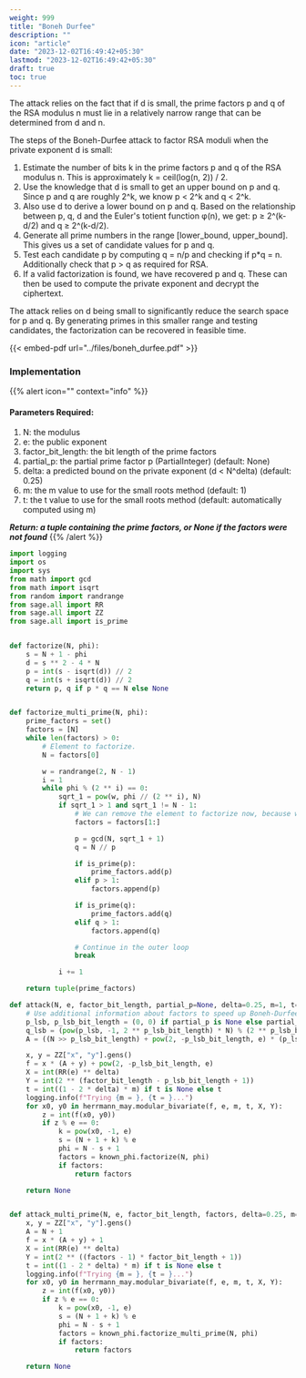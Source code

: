 ```yaml
---
weight: 999
title: "Boneh Durfee"
description: ""
icon: "article"
date: "2023-12-02T16:49:42+05:30"
lastmod: "2023-12-02T16:49:42+05:30"
draft: true
toc: true
---
```

The attack relies on the fact that if d is small, the prime factors p and q of the RSA modulus n must lie in a relatively narrow range that can be determined from d and n.

The steps of the Boneh-Durfee attack to factor RSA moduli when the private exponent d is small:

1. Estimate the number of bits k in the prime factors p and q of the RSA modulus n. This is approximately k = ceil(log(n, 2)) / 2.
2. Use the knowledge that d is small to get an upper bound on p and q. Since p and q are roughly 2^k, we know p < 2^k and q < 2^k.
3. Also use d to derive a lower bound on p and q. Based on the relationship between p, q, d and the Euler's totient function φ(n), we get: p ≥ 2^(k-d/2) and q ≥ 2^(k-d/2).
4. Generate all prime numbers in the range [lower_bound, upper_bound]. This gives us a set of candidate values for p and q.
5. Test each candidate p by computing q = n/p and checking if p*q = n. Additionally check that p > q as required for RSA.
6. If a valid factorization is found, we have recovered p and q. These can then be used to compute the private exponent and decrypt the ciphertext.

The attack relies on d being small to significantly reduce the search space for p and q. By generating primes in this smaller range and testing candidates, the factorization can be recovered in feasible time.


{{< embed-pdf url="../files/boneh_durfee.pdf" >}}

### Implementation

{{% alert icon="" context="info" %}}
#### Parameters Required:
1. N: the modulus
2. e: the public exponent
3. factor_bit_length: the bit length of the prime factors
4. partial_p: the partial prime factor p (PartialInteger) (default: None)
5. delta: a predicted bound on the private exponent (d < N^delta) (default: 0.25)
6. m: the m value to use for the small roots method (default: 1)
7. t: the t value to use for the small roots method (default: automatically computed using m)

***Return: a tuple containing the prime factors, or None if the factors were not found***
{{% /alert %}}


```python
import logging
import os
import sys
from math import gcd
from math import isqrt
from random import randrange
from sage.all import RR
from sage.all import ZZ
from sage.all import is_prime


def factorize(N, phi):
    s = N + 1 - phi
    d = s ** 2 - 4 * N
    p = int(s - isqrt(d)) // 2
    q = int(s + isqrt(d)) // 2
    return p, q if p * q == N else None


def factorize_multi_prime(N, phi):
    prime_factors = set()
    factors = [N]
    while len(factors) > 0:
        # Element to factorize.
        N = factors[0]

        w = randrange(2, N - 1)
        i = 1
        while phi % (2 ** i) == 0:
            sqrt_1 = pow(w, phi // (2 ** i), N)
            if sqrt_1 > 1 and sqrt_1 != N - 1:
                # We can remove the element to factorize now, because we have a factorization.
                factors = factors[1:]

                p = gcd(N, sqrt_1 + 1)
                q = N // p

                if is_prime(p):
                    prime_factors.add(p)
                elif p > 1:
                    factors.append(p)

                if is_prime(q):
                    prime_factors.add(q)
                elif q > 1:
                    factors.append(q)

                # Continue in the outer loop
                break

            i += 1

    return tuple(prime_factors)

def attack(N, e, factor_bit_length, partial_p=None, delta=0.25, m=1, t=None):
    # Use additional information about factors to speed up Boneh-Durfee.
    p_lsb, p_lsb_bit_length = (0, 0) if partial_p is None else partial_p.get_known_lsb()
    q_lsb = (pow(p_lsb, -1, 2 ** p_lsb_bit_length) * N) % (2 ** p_lsb_bit_length)
    A = ((N >> p_lsb_bit_length) + pow(2, -p_lsb_bit_length, e) * (p_lsb * q_lsb - p_lsb - q_lsb + 1))

    x, y = ZZ["x", "y"].gens()
    f = x * (A + y) + pow(2, -p_lsb_bit_length, e)
    X = int(RR(e) ** delta)
    Y = int(2 ** (factor_bit_length - p_lsb_bit_length + 1))
    t = int((1 - 2 * delta) * m) if t is None else t
    logging.info(f"Trying {m = }, {t = }...")
    for x0, y0 in herrmann_may.modular_bivariate(f, e, m, t, X, Y):
        z = int(f(x0, y0))
        if z % e == 0:
            k = pow(x0, -1, e)
            s = (N + 1 + k) % e
            phi = N - s + 1
            factors = known_phi.factorize(N, phi)
            if factors:
                return factors

    return None


def attack_multi_prime(N, e, factor_bit_length, factors, delta=0.25, m=1, t=None):
    x, y = ZZ["x", "y"].gens()
    A = N + 1
    f = x * (A + y) + 1
    X = int(RR(e) ** delta)
    Y = int(2 ** ((factors - 1) * factor_bit_length + 1))
    t = int((1 - 2 * delta) * m) if t is None else t
    logging.info(f"Trying {m = }, {t = }...")
    for x0, y0 in herrmann_may.modular_bivariate(f, e, m, t, X, Y):
        z = int(f(x0, y0))
        if z % e == 0:
            k = pow(x0, -1, e)
            s = (N + 1 + k) % e
            phi = N - s + 1
            factors = known_phi.factorize_multi_prime(N, phi)
            if factors:
                return factors

    return None
```